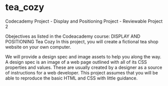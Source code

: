 # tea_cozy
Codecademy Project - Display and Positioning Project - Reviewable Project 2

Obejectives as listed in the Codeacademy course:
DISPLAY AND POSITIONING
Tea Cozy
In this project, you will create a fictional tea shop website on your own computer.

We will provide a design spec and image assets to help you along the way. A design spec is an image of a 
web page outlined with all of its CSS properties and values. These are usually created by a designer as a source of 
instructions for a web developer. This project assumes that you will be able to reproduce the basic HTML and CSS with little guidance.
